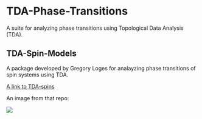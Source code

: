 # TDA-Phase-Transitions

A suite for analyzing phase transitions using Topological Data Analysis (TDA).

## TDA-Spin-Models

A package developed by Gregory Loges for analayzing phase transitions of spin systems using TDA.

[A link to TDA-spins](https://github.com/gloges/TDA-Spin-Models)

An image from that repo:

![](https://github.com/gloges/TDA-Spin-Models/blob/master/XY_sub.png)
